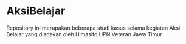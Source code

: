 # AksiBelajar
Repository ini merupakan beberapa studi kasus selama kegiatan Aksi Belajar yang diadakan oleh Himasifo UPN Veteran Jawa Timur
